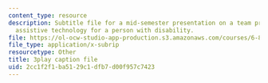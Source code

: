 ```yaml
---
content_type: resource
description: Subtitle file for a mid-semester presentation on a team project to develop
  assistive technology for a person with disability.
file: https://ol-ocw-studio-app-production.s3.amazonaws.com/courses/6-811-principles-and-practice-of-assistive-technology-fall-2014/2cc1f2f1ba5129c1dfb7d00f957c7423_EWjWv1YBB7A.srt
file_type: application/x-subrip
resourcetype: Other
title: 3play caption file
uid: 2cc1f2f1-ba51-29c1-dfb7-d00f957c7423
---
```

